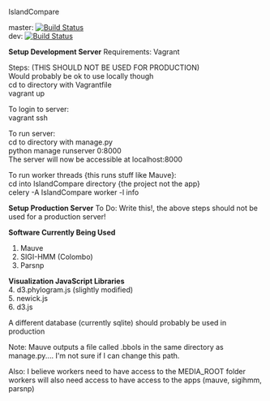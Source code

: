 IslandCompare

master: [![Build Status](https://travis-ci.com/brinkmanlab/IslandCompare.svg?token=SoRFeR6YxfonSdfpVcpV&branch=master)](https://travis-ci.com/brinkmanlab/IslandCompare)
<br>
dev: [![Build Status](https://travis-ci.com/brinkmanlab/IslandCompare.svg?token=SoRFeR6YxfonSdfpVcpV&branch=dev)](https://travis-ci.com/brinkmanlab/IslandCompare)

**Setup Development Server**
Requirements:
    Vagrant

Steps:
    (THIS SHOULD NOT BE USED FOR PRODUCTION)<br>
    Would probably be ok to use locally though<br>
    cd to directory with Vagrantfile<br>
    vagrant up<br>

To login to server:<br>
    vagrant ssh<br>

To run server:<br>
    cd to directory with manage.py<br>
    python manage runserver 0:8000<br>
    The server will now be accessible at localhost:8000<br>

To run worker threads {this runs stuff like Mauve}:<br>
    cd into IslandCompare directory {the project not the app}<br>
    celery -A IslandCompare worker -l info<br>

**Setup Production Server**
To Do: Write this!, the above steps should not be used for a production server!

**Software Currently Being Used**<br>
1. Mauve<br>
2. SIGI-HMM (Colombo)<br>
3. Parsnp<br>

**Visualization JavaScript Libraries**<br>
4. d3.phylogram.js (slightly modified)<br>
5. newick.js <br>
6. d3.js <br>

A different database (currently sqlite) should probably be used in production

Note: Mauve outputs a file called .bbols in the same directory as manage.py.... I'm not sure if I can change this path.

Also: I believe workers need to have access to the MEDIA_ROOT folder<br>
workers will also need access to have access to the apps (mauve, sigihmm, parsnp)
